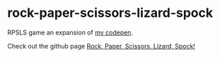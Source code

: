 # rock-paper-scissors-lizard-spock
RPSLS game an expansion of [my codepen](http://codepen.io/mrsdohpaz/pen/wKqzEp).

Check out the github page [Rock, Paper, Scissors, Lizard, Spock!](http://rosemarystanley.github.io/rock-paper-scissors-lizard-spock)
